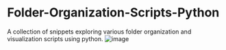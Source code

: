 # Folder-Organization-Scripts-Python

A collection of snippets exploring various folder organization and visualization scripts using python.
![image](https://github.com/MadHatter01/Folder-Organization-Scripts-Python/assets/20702788/124e81ea-d582-4a2d-bfdd-790bbca9fdd7)
